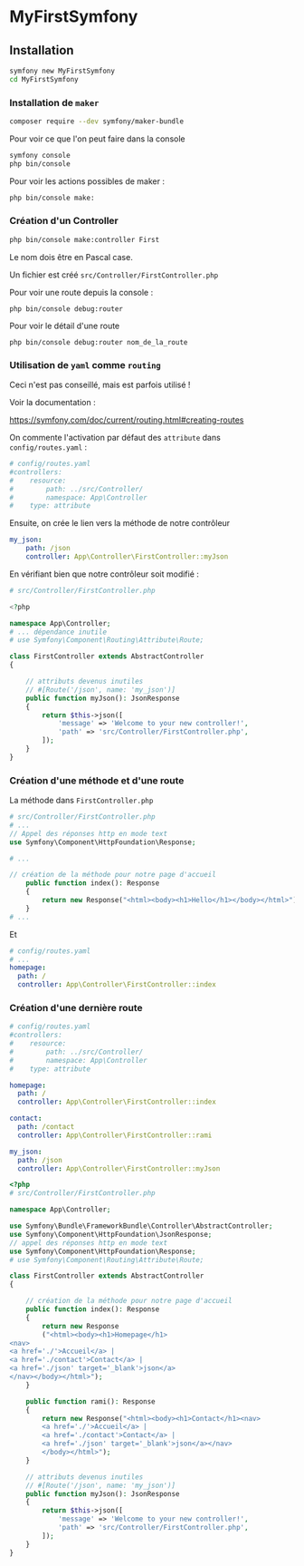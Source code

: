 # MyFirstSymfony

## Installation

```bash
symfony new MyFirstSymfony
cd MyFirstSymfony
```

### Installation de `maker`

```bash
composer require --dev symfony/maker-bundle
```

Pour voir ce que l'on peut faire dans la console

```bash
symfony console
php bin/console
```

Pour voir les actions possibles de maker :

```bash
php bin/console make:
```

### Création d'un Controller

```bash
php bin/console make:controller First
```
Le nom dois être en Pascal case.

Un fichier est créé `src/Controller/FirstController.php`

Pour voir une route depuis la console :

    php bin/console debug:router

Pour voir le détail d'une route

    php bin/console debug:router nom_de_la_route

### Utilisation de `yaml` comme `routing`

Ceci n'est pas conseillé, mais est parfois utilisé !

Voir la documentation :

https://symfony.com/doc/current/routing.html#creating-routes


On commente l'activation par défaut des `attribute` dans `config/routes.yaml` :

```yaml
# config/routes.yaml
#controllers:
#    resource:
#        path: ../src/Controller/
#        namespace: App\Controller
#    type: attribute
```

Ensuite, on crée le lien vers la méthode de notre contrôleur

```yaml
my_json:
    path: /json
    controller: App\Controller\FirstController::myJson
```

En vérifiant bien que notre contrôleur soit modifié :

```php
# src/Controller/FirstController.php

<?php

namespace App\Controller;
# ... dépendance inutile
# use Symfony\Component\Routing\Attribute\Route;

class FirstController extends AbstractController
{

    // attributs devenus inutiles
    // #[Route('/json', name: 'my_json')]
    public function myJson(): JsonResponse
    {
        return $this->json([
            'message' => 'Welcome to your new controller!',
            'path' => 'src/Controller/FirstController.php',
        ]);
    }
}

```

### Création d'une méthode et d'une route


La méthode dans `FirstController.php`
```php
# src/Controller/FirstController.php
# ...
// Appel des réponses http en mode text
use Symfony\Component\HttpFoundation\Response;

# ...

// création de la méthode pour notre page d'accueil
    public function index(): Response
    {
        return new Response("<html><body><h1>Hello</h1></body></html>");
    }
# ...
```

Et

```yaml
# config/routes.yaml
# ...
homepage:
  path: /
  controller: App\Controller\FirstController::index
```

### Création d'une dernière route

```yaml
# config/routes.yaml
#controllers:
#    resource:
#        path: ../src/Controller/
#        namespace: App\Controller
#    type: attribute

homepage:
  path: /
  controller: App\Controller\FirstController::index

contact:
  path: /contact
  controller: App\Controller\FirstController::rami

my_json:
  path: /json
  controller: App\Controller\FirstController::myJson
```

```php
<?php
# src/Controller/FirstController.php

namespace App\Controller;

use Symfony\Bundle\FrameworkBundle\Controller\AbstractController;
use Symfony\Component\HttpFoundation\JsonResponse;
// appel des réponses http en mode text
use Symfony\Component\HttpFoundation\Response;
# use Symfony\Component\Routing\Attribute\Route;

class FirstController extends AbstractController
{

    // création de la méthode pour notre page d'accueil
    public function index(): Response
    {
        return new Response
        ("<html><body><h1>Homepage</h1>
<nav>
<a href='./'>Accueil</a> | 
<a href='./contact'>Contact</a> | 
<a href='./json' target='_blank'>json</a>
</nav></body></html>");
    }

    public function rami(): Response
    {
        return new Response("<html><body><h1>Contact</h1><nav>
        <a href='./'>Accueil</a> | 
        <a href='./contact'>Contact</a> | 
        <a href='./json' target='_blank'>json</a></nav>
        </body></html>");
    }

    // attributs devenus inutiles
    // #[Route('/json', name: 'my_json')]
    public function myJson(): JsonResponse
    {
        return $this->json([
            'message' => 'Welcome to your new controller!',
            'path' => 'src/Controller/FirstController.php',
        ]);
    }
}

```
